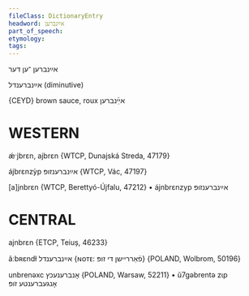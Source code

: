 ```yaml
---
fileClass: DictionaryEntry
headword: אײַנברען
part_of_speech: 
etymology: 
tags: 
---
```

אײַנברען
־ען
דער

אײַנברענדל
(diminutive)

{CEYD}
brown sauce, roux אײַ֜נברען

WESTERN
========

ǽˑjbrɛn, ajbrɛn {WTCP, Dunajská Streda, 47179}

ájbrɛnzỳp אײַנברענזופּ {WTCP, Vác, 47197}

[a]jnbrɛn {WTCP, Berettyó-Újfalu, 47212}
	•	ájnbrɛnzyp אײַנברענזופּ

CENTRAL
========

ajnbrɛn {ETCP, Teiuș, 46233}

ãːbʀɛndɫ אײַנברענדל {ɴᴏᴛᴇ: פֿאַרריישן די זופּ} {POLAND, Wolbrom, 50196}

unbrenəxc אָנברענעכץ {POLAND, Warsaw, 52211}
	•	ũ7gəbrentə zɩp אָנגעברענטע זופּ